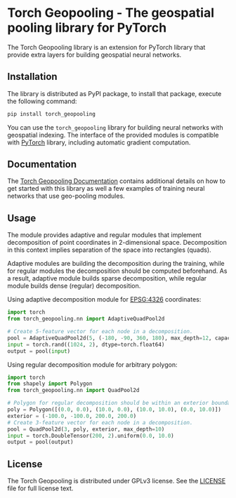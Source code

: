 # Torch Geopooling - The geospatial pooling library for PyTorch

The Torch Geopooling library is an extension for PyTorch library that provide extra layers for
building geospatial neural networks.

## Installation

The library is distributed as PyPI package, to install that package, execute the following
command:
```sh
pip install torch_geopooling
```

You can use the `torch_geopooling` library for building neural networks with geospatial indexing.
The interface of the provided modules is compatible with [PyTorch](https://pytorch.org) library,
including automatic gradient computation.

## Documentation

The [Torch Geopooling Documentation](https://torch-geopooling.readthedocs.org) contains additional
details on how to get started with this library as well a few examples of training neural networks
that use geo-pooling modules.

## Usage

The module provides adaptive and regular modules that implement decomposition of point coordinates
in 2-dimensional space. Decomposition in this context implies separation of the space into
rectangles (quads).

Adaptive modules are building the decomposition during the training, while for regular modules
the decomposition should be computed beforehand. As a result, adaptive module builds sparse
decomposition, while regular module builds dense (regular) decomposition.

Using adaptive decomposition module for [EPSG:4326](https://epsg.io/4326) coordinates:
```py
import torch
from torch_geopooling.nn import AdaptiveQuadPool2d

# Create 5-feature vector for each node in a decomposition.
pool = AdaptiveQuadPool2d(5, (-180, -90, 360, 180), max_depth=12, capacity=10)
input = torch.rand((1024, 2), dtype=torch.float64)
output = pool(input)
```

Using regular decomposition module for arbitrary polygon:
```py
import torch
from shapely import Polygon
from torch_geopooling.nn import QuadPool2d

# Polygon for regular decomposition should be within an exterior boundary.
poly = Polygon([(0.0, 0.0), (10.0, 0.0), (10.0, 10.0), (0.0, 10.0)])
exterior = (-100.0, -100.0, 200.0, 200.0)
# Create 3-feature vector for each node in a decomposition.
pool = QuadPool2d(3, poly, exterior, max_depth=10)
input = torch.DoubleTensor(200, 2).uniform(0.0, 10.0)
output = pool(output)
```

## License

The Torch Geopooling is distributed under GPLv3 license. See the [LICENSE](LICENSE) file for full
license text.
